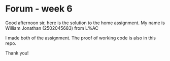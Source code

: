 # Forum - week 6
Good afternoon sir, here is the solution to the home assignment. My name is William Jonathan (2502045683) from L%AC

I made both of the assignment.
The proof of working code is also in this repo.

Thank you!

